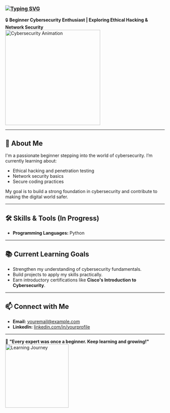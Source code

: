 <h3>
  <a href="https://git.io/typing-svg">
    <img src="https://readme-typing-svg.herokuapp.com?font=Fira+Code&pause=1000&color=36BCF7&width=500&lines=Hi!+%F0%9F%98%8A+Glad+to+see+you+here+on+my+GitHub+profile!" alt="Typing SVG" />
  </a>
</h3>

🔒 **Beginner Cybersecurity Enthusiast | Exploring Ethical Hacking & Network Security**  
<img src="https://media.giphy.com/media/L1R1tvI9svkIWwpVYr/giphy.gif" width="300" alt="Cybersecurity Animation">

---

## 🌟 About Me  
I'm a passionate beginner stepping into the world of cybersecurity. I’m currently learning about:  
- Ethical hacking and penetration testing  
- Network security basics  
- Secure coding practices  

My goal is to build a strong foundation in cybersecurity and contribute to making the digital world safer.  

---

## 🛠️ Skills & Tools (In Progress)  
- **Programming Languages:** Python

---

## 📚 Current Learning Goals  
- Strengthen my understanding of cybersecurity fundamentals.  
- Build projects to apply my skills practically.  
- Earn introductory certifications like **Cisco's Introduction to Cybersecurity**.  

---

## 📫 Connect with Me  
- **Email:** [youremail@example.com](mailto:youremail@example.com)  
- **LinkedIn:** [linkedin.com/in/yourprofile](#)  

---

🌟 **"Every expert was once a beginner. Keep learning and growing!"**  
<img src="https://media.giphy.com/media/QHE5gWI0QjqF2/giphy.gif" width="200" alt="Learning Journey">
